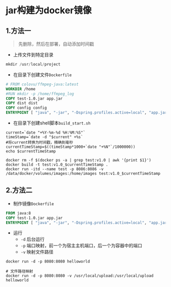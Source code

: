 # jar构建为docker镜像

## 1.方法一

> 先删除，然后在部署，自动添加时间戳

* 上传文件到特定目录

```java
mkdir /usr/local/project
```

* 在目录下创建文件`Dockerfile`

```dockerfile
# FROM colovu/ffmpeg-java:latest
WORKDIR /home
#RUN mkdir -p /home/ffmpeg_log
COPY test-1.0.jar app.jar
COPY dist dist
COPY config config
ENTRYPOINT [ "java", "-jar", "-Dspring.profiles.active=local", "app.jar" ]
```

* 在目录下创建shell脚本`build_start.sh`

```shell
current=`date "+%Y-%m-%d %H:%M:%S"`
timeStamp=`date -d "$current" +%s`
#将current转换为时间戳，精确到毫秒
currentTimeStamp=$((timeStamp*1000+`date "+%N"`/1000000))
echo $currentTimeStamp

docker rm -f $(docker ps -a | grep test:v1.0 | awk '{print $1}')
docker build -t test:v1.0_$currentTimeStamp .
docker run -itd --name test -p 8086:8086 -v /data/docker/volumes/images:/home/images test:v1.0_$currentTimeStamp
```



## 2.方法二

* 制作镜像`Dockerfile`

```dockerfile
FROM java:8
COPY test-1.0.jar app.jar
ENTRYPOINT [ "java", "-jar", "-Dspring.profiles.active=local", "app.jar" ]
```

* 运行
  * `-d` 后台运行
  * `-p` 端口映射，前一个为宿主主机端口，后一个为容器中的端口
  * `-v` 映射文件路径

```shell
docker run -d -p 8080:8080 helloworld

# 文件路径映射
docker run -d -p 8080:8080 -v /usr/local/upload:/usr/local/upload helloworld
```


